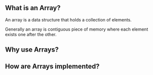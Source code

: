 ## What is an Array?

An array is a data structure that holds a collection of elements.

Generally an array is contiguous piece of memory where each element exists one after the other.

## Why use Arrays?

## How are Arrays implemented?
